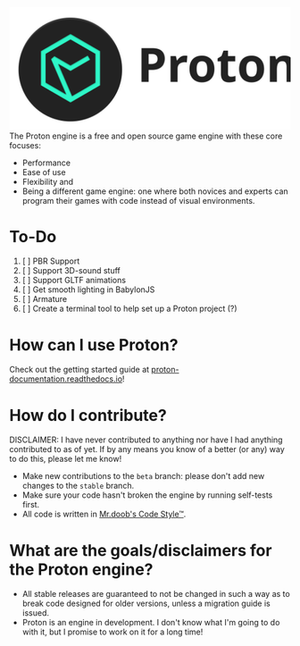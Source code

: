 ![Proton logo](./images/logo-text.svg/)
The Proton engine is a free and open source game engine with these core focuses:
- Performance
- Ease of use
- Flexibility
and
- Being a different game engine: one where both novices and experts can program their games with code instead of visual environments.

# To-Do

1. [ ] PBR Support
2. [ ] Support 3D-sound stuff
3. [ ] Support GLTF animations
4. [ ] Get smooth lighting in BabylonJS
5. [ ] Armature
6. [ ] Create a terminal tool to help set up a Proton project (?)

# How can I use Proton?
Check out the getting started guide at [proton-documentation.readthedocs.io](https://proton-documentation.readthedocs.io/)!

# How do I contribute?
DISCLAIMER: I have never contributed to anything nor have I had anything contributed to as of yet. If by any means you know of a better (or any) way to do this, please let me know!
- Make new contributions to the `beta` branch: please don't add new changes to the `stable` branch.
- Make sure your code hasn't broken the engine by running self-tests first.
- All code is written in [Mr.doob's Code Style™](https://github.com/mrdoob/three.js/wiki/Mr.doob's-Code-Style%E2%84%A2).

# What are the goals/disclaimers for the Proton engine?
- All stable releases are guaranteed to not be changed in such a way as to break code designed for older versions, unless a migration guide is issued.
- Proton is an engine in development. I don't know what I'm going to do with it, but I promise to work on it for a long time!
